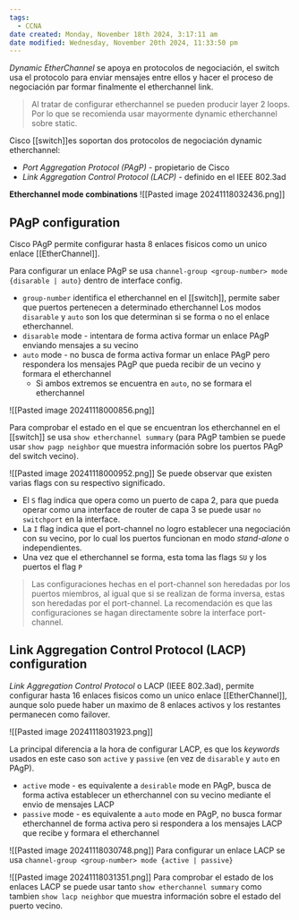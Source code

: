 ```yaml
---
tags:
  - CCNA
date created: Monday, November 18th 2024, 3:17:11 am
date modified: Wednesday, November 20th 2024, 11:33:50 pm
---
```

_Dynamic EtherChannel_ se apoya en protocolos de negociación, el switch usa el protocolo para enviar mensajes entre ellos y hacer el proceso de negociación par formar finalmente el etherchannel link. 

> Al tratar de configurar etherchannel se pueden producir layer 2 loops. Por lo que se recomienda usar mayormente dynamic etherchannel sobre static. 

Cisco [[switch]]es soportan dos protocolos de negociación dynamic etherchannel: 
- _Port Aggregation Protocol (PAgP)_ - propietario de Cisco 
- _Link Aggregation Control Protocol (LACP)_ - definido en el IEEE 802.3ad

**Etherchannel mode combinations**
![[Pasted image 20241118032436.png]]
## PAgP configuration
Cisco PAgP permite configurar hasta 8 enlaces fisicos como un unico enlace [[EtherChannel]]. 

Para configurar un enlace PAgP se usa `channel-group <group-number> mode {disarable | auto}` dentro de interface config.
- `group-number` identifica el etherchannel en el [[switch]], permite saber que puertos pertenecen a determinado etherchannel 
Los modos `disarable` y `auto` son los que determinan si se forma o no el enlace etherchannel.
- `disarable` mode - intentara de forma activa formar un enlace PAgP enviando mensajes a su vecino 
- `auto` mode - no busca de forma activa formar un enlace PAgP pero respondera los mensajes PAgP que pueda recibir de un vecino y formara el etherchannel
	- Si ambos extremos se encuentra en `auto`, no se formara el etherchannel 

![[Pasted image 20241118000856.png]]

Para comprobar el estado en el que se encuentran los etherchannel en el [[switch]] se usa `show etherchannel summary` (para PAgP tambien se puede usar `show pagp neighbor` que muestra información sobre los puertos PAgP del switch vecino).

![[Pasted image 20241118000952.png]]
Se puede observar que existen varias flags con su respectivo significado.
- El `S` flag indica que opera como un puerto de capa 2, para que pueda operar como una interface de router de capa 3 se puede usar `no switchport` en la interface. 
- La `I` flag indica que el port-channel no logro establecer una negociación con su vecino, por lo cual los puertos funcionan en modo _stand-alone_ o independientes. 
- Una vez que el etherchannel se forma, esta toma las flags `SU` y los puertos el flag `P`

> Las configuraciones hechas en el port-channel son heredadas por los puertos miembros, al igual que si se realizan de forma inversa, estas son heredadas por el port-channel. La recomendación es que las configuraciones se hagan directamente sobre la interface port-channel.

## Link Aggregation Control Protocol (LACP) configuration
_Link Aggregation Control Protocol_ o LACP (IEEE 802.3ad), permite configurar hasta 16 enlaces fisicos como un unico enlace [[EtherChannel]], aunque solo puede haber un maximo de 8 enlaces activos y los restantes permanecen como failover. 

![[Pasted image 20241118031923.png]]

La principal diferencia a la hora de configurar LACP, es que los _keywords_ usados en este caso son `active` y `passive` (en vez de `disarable` y `auto` en PAgP). 
- `active` mode - es equivalente a `desirable` mode en PAgP, busca de forma activa establecer un etherchannel con su vecino mediante el envio de mensajes LACP 
- `passive` mode - es equivalente a `auto` mode en PAgP, no busca formar etherchannel de forma activa pero si respondera a los mensajes LACP que recibe y formara el etherchannel 

![[Pasted image 20241118030748.png]]
Para configurar un enlace LACP se usa `channel-group <group-number> mode {active | passive}`

![[Pasted image 20241118031351.png]]
Para comprobar el estado de los enlaces LACP se puede usar tanto `show etherchannel summary` como tambien `show lacp neighbor` que muestra información sobre el estado del puerto vecino. 
